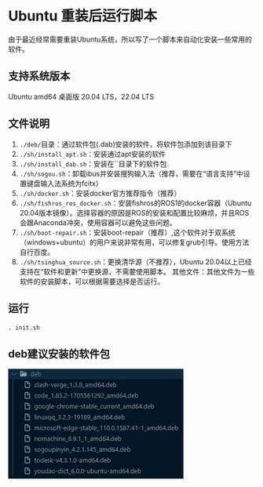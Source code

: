 # Ubuntu 重装后运行脚本

由于最近经常需要重装Ubuntu系统，所以写了一个脚本来自动化安装一些常用的软件。

## 支持系统版本

Ubuntu amd64 桌面版
20.04 LTS，22.04 LTS

## 文件说明
1. `./deb/`目录：通过软件包(.dab)安装的软件，将软件包添加到该目录下
2. `./sh/install_apt.sh`：安装通过apt安装的软件
3. `./sh/install_dab.sh`：安装在``目录下的软件包
4. `./sh/sogou.sh`：卸载ibus并安装搜狗输入法（推荐，需要在“语言支持”中设置键盘输入法系统为fcitx）
5. `./sh/docker.sh`：安装docker官方推荐指令（推荐）
6. `./sh/fishros_ros_docker.sh`：安装fishros的ROS1的docker容器（Ubuntu 20.04版本镜像）。选择容器的原因是ROS的安装和配置比较麻烦，并且ROS会跟Anaconda冲突，使用容器可以避免这些问题。
7. `./sh/boot-repair.sh`：安装boot-repair（推荐）,这个软件对于双系统（windows+ubuntu）的用户来说非常有用，可以修复grub引导。使用方法自行百度。
8. `./sh/tsinghua_source.sh`：更换清华源（不推荐），Ubuntu 20.04以上已经支持在“软件和更新”中更换源，不需要使用脚本。
其他文件：其他文件为一些软件的安装脚本，可以根据需要选择是否运行。

## 运行

```shell
. init.sh
```

## deb建议安装的软件包
![deb建议](pics/deb建议.png)
